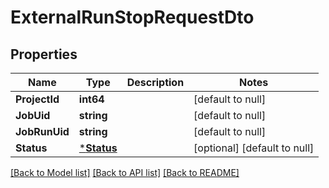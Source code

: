 # ExternalRunStopRequestDto

## Properties
Name | Type | Description | Notes
------------ | ------------- | ------------- | -------------
**ProjectId** | **int64** |  | [default to null]
**JobUid** | **string** |  | [default to null]
**JobRunUid** | **string** |  | [default to null]
**Status** | [***Status**](Status.md) |  | [optional] [default to null]

[[Back to Model list]](../README.md#documentation-for-models) [[Back to API list]](../README.md#documentation-for-api-endpoints) [[Back to README]](../README.md)

